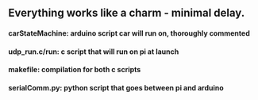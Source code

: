 ##   Everything works like a charm - minimal delay.

####   carStateMachine: arduino script car will run on, thoroughly commented
####   udp_run.c/run: c script that will run on pi at launch
####   makefile: compilation for both c scripts
####   serialComm.py: python script that goes between pi and arduino
